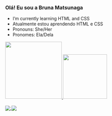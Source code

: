 ### Olá! Eu sou a Bruna Matsunaga

- I’m currently learning HTML and CSS
- Atualmente estou aprendendo HTML e CSS
- Pronouns: She/Her
- Pronomes: Ela/Dela

<div> 
  <a href="https://github.com/brunamatsunaga">
  <img height="180cm" src="https://github-readme-stats.vercel.app/api?username=brunamatsunaga&show_icons=true&theme=prussian&include_all_commits=true&count_private=true"/>
  <img height="140cm" src="https://github-readme-stats.vercel.app/api/top-langs/?username=brunamatsunaga&layout=compact&langs_count=16&theme=prussian"/>
</div> 

<div style="display: inline_block"><br>
  <img align="center" src="https://img.shields.io/badge/HTML5-E34F26?style=for-the-badge&logo=html5&logoColor=white">
  <img align="center" src="https://img.shields.io/badge/CSS3-1572B6?style=for-the-badge&logo=css3&logoColor=white">
</div>
